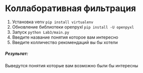 # Коллаборативная фильтрация

1) Установка venv ```pip install virtualenv```
2) Обновление библиотеки openpyxl ```pip install -U openpyxl```
3) Запуск ```python Lab3/main.py```
4) Введите название понятия которое вам интересно
5) Введите колличество рекомендаций вы бы хотели

##### Результат: 
Выведутся понятия которые вам возможно были бы интересны

